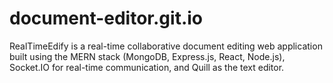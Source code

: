 # document-editor.git.io
RealTimeEdify is a real-time collaborative document editing web application built using the MERN stack (MongoDB, Express.js, React, Node.js), Socket.IO for real-time communication, and Quill as the text editor.
